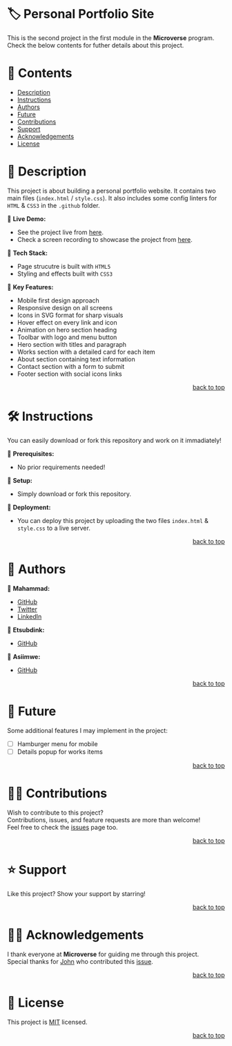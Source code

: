 <a name="title"></a>

<!-- TITLE -->

# 🏷️ Personal Portfolio Site

This is the second project in the first module in the **Microverse** program.
<br/>
Check the below contents for futher details about this project.

<!-- CONTENTS -->

# 📗 Contents

- [Description](#description)
- [Instructions](#instructions)
- [Authors](#authors)
- [Future](#future)
- [Contributions](#contributions)
- [Support](#support)
- [Acknowledgements](#acknowledgements)
- [License](#license)

<!-- DESCRIPTION -->

<a name="description"></a>

# 📖 Description

This project is about building a personal portfolio website. It contains two main files (`index.html` / `style.css`).
It also includes some config linters for `HTML` & `CSS3` in the `.github` folder. 

📌 **Live Demo:**
- See the project live from [here](https://mahammad-mostafa.github.io/personal-portfolio-site).
- Check a screen recording to showcase the project from [here](https://www.loom.com/share/88c81920af414ed990ed921229723289?sid=0fbd0b34-c04f-4c6b-9923-e7802dd173e0).

📌 **Tech Stack:**
- Page strucutre is built with `HTML5`
- Styling and effects built with `CSS3`

📌 **Key Features:**
- Mobile first design approach
- Responsive design on all screens
- Icons in SVG format for sharp visuals
- Hover effect on every link and icon
- Animation on hero section heading
- Toolbar with logo and menu button
- Hero section with titles and paragraph
- Works section with a detailed card for each item
- About section containing text information
- Contact section with a form to submit
- Footer section with social icons links

<p align="right"><a href="#title">back to top</a></p>

<!-- INSTRUCTIONS -->

<a name="instructions"></a>

# 🛠️ Instructions

You can easily download or fork this repository and work on it immadiately!

📌 **Prerequisites:**
- No prior requirements needed!

📌 **Setup:**
- Simply download or fork this repository.

📌 **Deployment:**
- You can deploy this project by uploading the two files `index.html` & `style.css` to a live server.

<p align="right"><a href="#title">back to top</a></p>

<!-- AUTHORS -->

<a name="authors"></a>

# 👥 Authors

📌 **Mahammad:**
- [GitHub](https://github.com/mahammad-mostafa)
- [Twitter](https://twitter.com/mahammad_mostfa)
- [LinkedIn](https://linkedin.com/in/mahammad-mostafa)

📌 **Etsubdink:**
- [GitHub](https://github.com/etsubdink-demeke12)

📌 **Asiimwe:**
- [GitHub](https://github.com/as1imwe-mark)

<p align="right"><a href="#title">back to top</a></p>

<!-- FUTURE -->

<a name="future"></a>

# 🔭 Future

Some additional features I may implement in the project:
- [ ] Hamburger menu for mobile
- [ ] Details popup for works items

<p align="right"><a href="#title">back to top</a></p>

<!-- CONTRIBUTIONS -->

<a name="contributions"></a>

# 🤝🏻 Contributions

Wish to contribute to this project?
<br/>
Contributions, issues, and feature requests are more than welcome!
<br/>
Feel free to check the [issues](../../issues) page too.

<p align="right"><a href="#title">back to top</a></p>

<!-- SUPPORT -->

<a name="support"></a>

# ⭐️ Support

Like this project? Show your support by starring!

<p align="right"><a href="#title">back to top</a></p>

<!-- ACKNOWLEDGEMENTS -->

<a name="acknowledgements"></a>

# 🙏🏻 Acknowledgements

I thank everyone at **Microverse** for guiding me through this project.
<br/>
Special thanks for [John](https://github.com/Rysth) who contributed this [issue](../../issues/3). 

<p align="right"><a href="#title">back to top</a></p>

<!-- LICENSE -->

<a name="license"></a>

# 📝 License

This project is [MIT](LICENSE.md) licensed.

<p align="right"><a href="#title">back to top</a></p>
